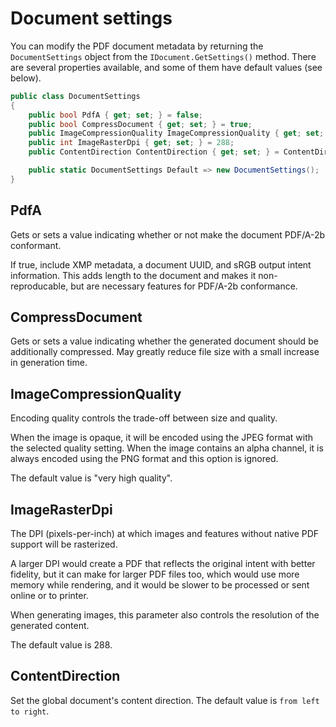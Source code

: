 # Document settings

You can modify the PDF document metadata by returning the `DocumentSettings` object from the `IDocument.GetSettings()` method. There are several properties available, and some of them have default values (see below).

```csharp
public class DocumentSettings
{
    public bool PdfA { get; set; } = false;
    public bool CompressDocument { get; set; } = true;
    public ImageCompressionQuality ImageCompressionQuality { get; set; } = ImageCompressionQuality.High;
    public int ImageRasterDpi { get; set; } = 288;
    public ContentDirection ContentDirection { get; set; } = ContentDirection.LeftToRight;

    public static DocumentSettings Default => new DocumentSettings();
}
```

## PdfA

Gets or sets a value indicating whether or not make the document PDF/A-2b conformant. 

If true, include XMP metadata, a document UUID, and sRGB output intent information. This adds length to the document and makes it non-reproducable, but are necessary features for PDF/A-2b conformance.


## CompressDocument

Gets or sets a value indicating whether the generated document should be additionally compressed. May greatly reduce file size with a small increase in generation time.


## ImageCompressionQuality

Encoding quality controls the trade-off between size and quality. 

When the image is opaque, it will be encoded using the JPEG format with the selected quality setting. When the image contains an alpha channel, it is always encoded using the PNG format and this option is ignored. 

The default value is "very high quality".


## ImageRasterDpi 

The DPI (pixels-per-inch) at which images and features without native PDF support will be rasterized. 

A larger DPI would create a PDF that reflects the original intent with better fidelity, but it can make for larger PDF files too, which would use more memory while rendering, and it would be slower to be processed or sent online or to printer. 

When generating images, this parameter also controls the resolution of the generated content. 

The default value is 288.

## ContentDirection

Set the global document's content direction. The default value is `from left to right`.
